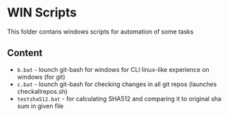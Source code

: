 # WIN Scripts
This folder contans windows scripts for automation of some tasks

## Content

- `b.bat` - lounch git-bash for windows for CLI linux-like experience on windows (for git)
- `c.bat` - lounch git-bash for checking changes in all git repos (launches checkallrepos.sh)
- `testsha512.bat` - for calculating SHA512 and comparing it to original sha sum in given file